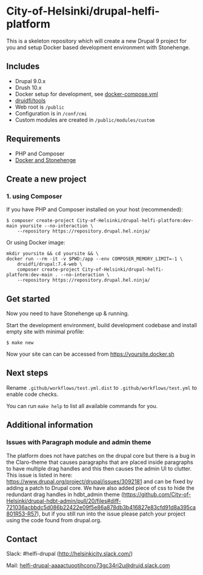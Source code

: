 # City-of-Helsinki/drupal-helfi-platform

This is a skeleton repository which will create a new Drupal 9 project for you and setup Docker based development
environment with Stonehenge.

## Includes

- Drupal 9.0.x
- Drush 10.x
- Docker setup for development, see [docker-compose.yml](docker-compose.yml)
- [druidfi/tools](https://github.com/druidfi/tools)
- Web root is `/public`
- Configuration is in `/conf/cmi`
- Custom modules are created in `/public/modules/custom`

## Requirements

- PHP and Composer
- [Docker and Stonehenge](https://github.com/druidfi/guidelines/blob/master/docs/local_dev_env.md)

## Create a new project

### 1. using Composer

If you have PHP and Composer installed on your host (recommended):

```
$ composer create-project City-of-Helsinki/drupal-helfi-platform:dev-main yoursite --no-interaction \
    --repository https://repository.drupal.hel.ninja/
```

Or using Docker image:

```
mkdir yoursite && cd yoursite && \
docker run --rm -it -v $PWD:/app --env COMPOSER_MEMORY_LIMIT=-1 \
    druidfi/drupal:7.4-web \
    composer create-project City-of-Helsinki/drupal-helfi-platform:dev-main . --no-interaction \
    --repository https://repository.drupal.hel.ninja/
```

## Get started

Now you need to have Stonehenge up & running.

Start the development environment, build development codebase and install empty site with minimal profile:

```
$ make new
```

Now your site can can be accessed from https://yoursite.docker.sh

## Next steps

Rename `.github/workflows/test.yml.dist` to `.github/workflows/test.yml` to enable code checks.

You can run `make help` to list all available commands for you.

## Additional information
### Issues with Paragraph module and admin theme
The platform does not have patches on the drupal core but there is a bug in the Claro-theme that causes paragraphs that
are placed inside paragraphs to have multiple drag handles and this then causes the admin UI to clutter. This issue is
listed in here: https://www.drupal.org/project/drupal/issues/3092181 and can be fixed by adding a patch to Drupal core.
We have also added piece of css to hide the redundant drag handles in hdbt_admin theme (https://github.com/City-of-Helsinki/drupal-hdbt-admin/pull/20/files#diff-721036acbbdc5d086b22422e09f5e86a878db3b416827e83cfd91d8a395ca801R53-R57), but if you still run into the
issue please patch your project using the code found from drupal.org.

## Contact

Slack: #helfi-drupal (http://helsinkicity.slack.com/)

Mail: helfi-drupal-aaaactuootjhcono73gc34rj2u@druid.slack.com
